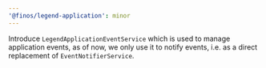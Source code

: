```yaml
---
'@finos/legend-application': minor
---
```


Introduce `LegendApplicationEventService` which is used to manage application events, as of now, we only use it to notify events, i.e. as a direct replacement of `EventNotifierService`.
